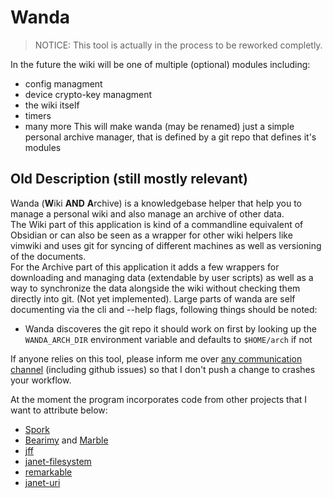 # Wanda
> NOTICE: This tool is actually in the process to be reworked completly.  

In the future the wiki will be one of multiple (optional) modules including:  
- config managment
- device crypto-key managment
- the wiki itself
- timers
- many more
This will make wanda (may be renamed) just a simple personal archive manager, that is defined by a git repo that defines it's modules

## Old Description (still mostly relevant)
Wanda (**W**iki **AND** **A**rchive) is a knowledgebase helper that help you to manage a personal wiki and also manage an archive of other data.  
The Wiki part of this application is kind of a commandline equivalent of Obsidian or can also be seen as a wrapper for other wiki helpers like vimwiki and uses git for syncing of different machines as well as versioning of the documents.  
For the Archive part of this application it adds a few wrappers for downloading and managing data (extendable by user scripts) as well as a way to synchronize the data alongside the wiki without checking them directly into git. (Not yet implemented).
Large parts of wanda are self documenting via the cli and --help flags, following things should be noted:  
- Wanda discoveres the git repo it should work on first by looking up the `WANDA_ARCH_DIR` environment variable and defaults to `$HOME/arch` if not

If anyone relies on this tool, please inform me over [any communication channel](https://tionis.dev) (including github issues) so that I don't push a change to crashes your workflow.

At the moment the program incorporates code from other projects that I want to attribute below:
- [Spork](https://github.com/janet-lang/spork)
- [Bearimy](https://git.sr.ht/~pepe/bearimy) and [Marble](https://git.sr.ht/~pepe/marble)
- [jff](https://git.sr.ht/~pepe/jff.git)
- [janet-filesystem](https://github.com/jeannekamikaze/janet-filesystem)
- [remarkable](https://github.com/pyrmont/remarkable)
- [janet-uri](https://github.com/andrewchambers/janet-uri)
